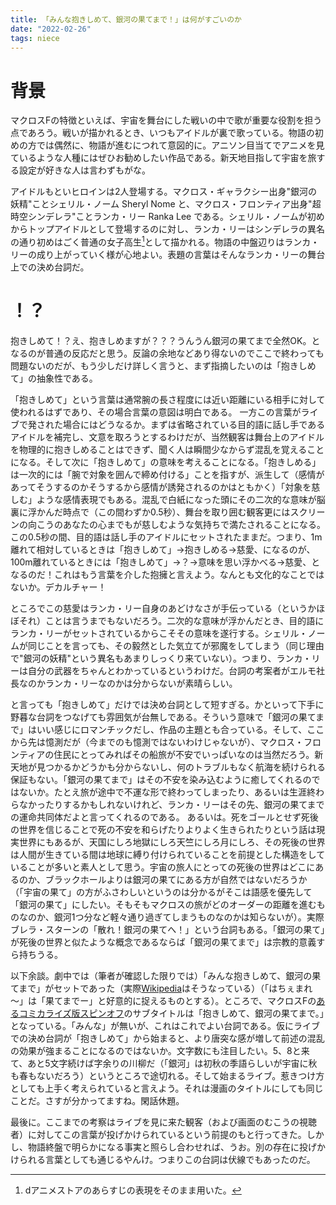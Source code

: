 ```yaml
---
title: 「みんな抱きしめて、銀河の果てまで！」は何がすごいのか
date: "2022-02-26"
tags: niece
---
```


# 背景
マクロスFの特徴といえば、宇宙を舞台にした戦いの中で歌が重要な役割を担う点であろう。戦いが描かれるとき、いつもアイドルが裏で歌っている。物語の初めの方では偶然に、物語が進むにつれて意図的に。アニソン目当てでアニメを見ているような人種にはぜひお勧めしたい作品である。新天地目指して宇宙を旅する設定が好きな人は言わずもがな。

アイドルもといヒロインは2人登場する。マクロス・ギャラクシー出身"銀河の妖精"ことシェリル・ノーム Sheryl Nome と、マクロス・フロンティア出身"超時空シンデレラ"ことランカ・リー Ranka Lee である。シェリル・ノームが初めからトップアイドルとして登場するのに対し、ランカ・リーはシンデレラの異名の通り初めはごく普通の女子高生[^1]として描かれる。物語の中盤辺りはランカ・リーの成り上がっていく様が心地よい。表題の言葉はそんなランカ・リーの舞台上での決め台詞だ。
[^1]: dアニメストアのあらすじの表現をそのまま用いた。
# ！？
抱きしめて！？え、抱きしめますが？？？うんうん銀河の果てまで全然OK。となるのが普通の反応だと思う。反論の余地などあり得ないのでここで終わっても問題ないのだが、もう少しだけ詳しく言うと、まず指摘したいのは「抱きしめて」の抽象性である。

「抱きしめて」という言葉は通常腕の長さ程度には近い距離にいる相手に対して使われるはずであり、その場合言葉の意図は明白である。
一方この言葉がライブで発された場合にはどうなるか。まずは省略されている目的語に話し手であるアイドルを補完し、文意を取ろうとするわけだが、当然観客は舞台上のアイドルを物理的に抱きしめることはできず、聞く人は瞬間少なからず混乱を覚えることになる。そして次に「抱きしめて」の意味を考えることになる。「抱きしめる」は一次的には「腕で対象を囲んで締め付ける」ことを指すが、派生して（感情があってそうするのかそうするから感情が誘発されるのかはともかく）「対象を慈しむ」ような感情表現でもある。混乱で白紙になった頭にその二次的な意味が脳裏に浮かんだ時点で（この間わずか0.5秒）、舞台を取り囲む観客更にはスクリーンの向こうのあなたの心までもが慈しむような気持ちで満たされることになる。この0.5秒の間、目的語は話し手のアイドルにセットされたままだ。つまり、1m離れて相対しているときは「抱きしめて」→抱きしめる→慈愛、になるのが、100m離れているときには「抱きしめて」→？→意味を思い浮かべる→慈愛、となるのだ！これはもう言葉を介した抱擁と言えよう。なんとも文化的なことではないか。デカルチャー！

ところでこの慈愛はランカ・リー自身のあどけなさが手伝っている（というかほぼそれ）ことは言うまでもないだろう。二次的な意味が浮かんだとき、目的語にランカ・リーがセットされているからこそその意味を遂行する。シェリル・ノームが同じことを言っても、その毅然とした気立てが邪魔をしてしまう（同じ理由で"銀河の妖精"という異名もあまりしっくり来ていない）。つまり、ランカ・リーは自分の武器をちゃんとわかっているというわけだ。台詞の考案者がエルモ社長なのかランカ・リーなのかは分からないが素晴らしい。

と言っても「抱きしめて」だけでは決め台詞として短すぎる。かといって下手に野暮な台詞をつなげても雰囲気が台無しである。そういう意味で「銀河の果てまで」はいい感じにロマンチックだし、作品の主題とも合っている。そして、ここから先は憶測だが（今までのも憶測ではないわけじゃないが）、マクロス・フロンティアの住民にとってみればその船旅が不安でいっぱいなのは当然だろう。新天地が見つかるかどうかも分からないし、何のトラブルもなく航海を続けられる保証もない。「銀河の果てまで」はその不安を染み込むように癒してくれるのではないか。たとえ旅が途中で不運な形で終わってしまったり、あるいは生涯終わらなかったりするかもしれないけれど、ランカ・リーはその先、銀河の果てまでの運命共同体だよと言ってくれるのである。
あるいは。死をゴールとせず死後の世界を信じることで死の不安を和らげたりよりよく生きられたりという話は現実世界にもあるが、天国にしろ地獄にしろ天竺にしろ月にしろ、その死後の世界は人間が生きている間は地球に縛り付けられていることを前提とした構造をしていることが多いと素人として思う。宇宙の旅人にとっての死後の世界はどこにあるのか、ブラックホールよりは銀河の果てにある方が自然ではないだろうか（「宇宙の果て」の方がふさわしいというのは分かるがそこは語感を優先して「銀河の果て」にしたい。そもそもマクロスの旅がどのオーダーの距離を進むものなのか、銀河1つ分など軽々通り過ぎてしまうものなのかは知らないが）。実際ブレラ・スターンの「散れ！銀河の果てへ！」という台詞もある。「銀河の果て」が死後の世界と似たような概念であるならば「銀河の果てまで」は宗教的意義すら持ちうる。

以下余談。劇中では（筆者が確認した限りでは）「みんな抱きしめて、銀河の果てまで」がセットであった（実際[Wikipedia](https://ja.wikipedia.org/wiki/%E3%83%A9%E3%83%B3%E3%82%AB%E3%83%BB%E3%83%AA%E3%83%BC)はそうなっている）（「はちぇまれ～」は「果てまでー」と好意的に捉えるものとする）。ところで、マクロスFの[あるコミカライズ版スピンオフ](https://piccoma.com/web/viewer/47351/1283563)のサブタイトルは「抱きしめて、銀河の果てまで。」となっている。「みんな」が無いが、これはこれでよい台詞である。仮にライブでの決め台詞が「抱きしめて」から始まると、より唐突な感が増して前述の混乱の効果が強まることになるのではないか。文字数にも注目したい。5、8と来て、あと5文字続けば字余りの川柳だ（「銀河」は初秋の季語らしいが宇宙に秋も春もないだろう）というところで途切れる。そして始まるライブ。惹きつけ方としても上手く考えられていると言えよう。それは漫画のタイトルにしても同じことだ。さすが分かってますね。閑話休題。

最後に。ここまでの考察はライブを見に来た観客（および画面のむこうの視聴者）に対してこの言葉が投げかけられているという前提のもと行ってきた。しかし、物語終盤で明らかになる事実と照らし合わせれば、うお。別の存在に投げかけられる言葉としても通じるやんけ。つまりこの台詞は伏線でもあったのだ。
